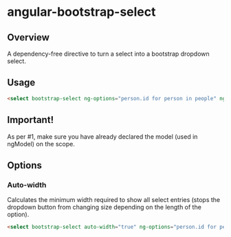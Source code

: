 angular-bootstrap-select
========================

## Overview

A dependency-free directive to turn a select into a bootstrap dropdown select.

## Usage

```html
<select bootstrap-select ng-options="person.id for person in people" ng-model="currentPerson"></select>
```

## Important!

As per #1, make sure you have already declared the model (used in ngModel) on the scope.

## Options

### Auto-width

Calculates the minimum width required to show all select entries (stops the dropdown button from changing size depending on the length of the option).

```html
<select bootstrap-select auto-width="true" ng-options="person.id for person in people" ng-model="currentPerson"></select>
```